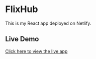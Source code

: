 # FlixHub

This is my React app deployed on Netlify.
## Live Demo
[Click here to view the live app](https://flixhub-app.netlify.app/)
